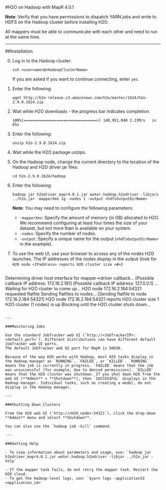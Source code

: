 #H2O on Hadoop with MapR 4.0.1

**Note**: Verify that you have permissions to dispatch YARN jobs and write to HDFS on the Hadoop cluster before installing H2O. 

All mappers must be able to communicate with each other and need to run at the same time. 

---

##Installation

0. Log in to the Hadoop cluster: 

	`ssh <username>@<HadoopClusterName>`

	If you are asked if you want to continue connecting, enter `yes`.
0. Enter the following: 

	`wget http://h2o-release.s3.amazonaws.com/h2o/master/1624/h2o-2.9.0.1624.zip`
	
0. Wait while H2O downloads - the progress bar indicates completion. 

	`100%[=================================>] 140,951,040 2.23M/s   in 65s`
	
0. 	Enter the following: 

	`unzip h2o-2.9.0.1624.zip`
	
0. Wait while the H2O package unzips. 
0. On the Hadoop node, change the current directory to the location of the Hadoop and H2O driver jar files: 

	`cd h2o-2.9.0.1624/hadoop`
	
0. Enter the following: 

	`hadoop jar h2odriver_mapr4.0.1.jar water.hadoop.h2odriver -libjars ../h2o.jar -mapperXmx 1g -nodes 1 -output <hdfsOutputDirName>`

	**Note**: You may need to configure the following parameters: 
	- `-mapperXmx`: Specify the amount of memory (in GB) allocated to H2O. We recommend configuring at least four times the size of your dataset, but not more than is available on your system. 
	- `-nodes`: Specify the number of nodes. 
	- `-output`: Specify a unique name for the output (`<hdfsOutputDirName>` in the example). 

0. To use the web UI, use your browser to access any of the nodes H2O launches. The IP addresses of the nodes display in the output (look for `H2O node <IPaddress> reports H2O cluster size <#>`): 

	```
Determining driver host interface for mapper->driver callback...
[Possible callback IP address: 172.16.2.181]
[Possible callback IP address: 127.0.0.1]
...
Waiting for H2O cluster to come up...
H2O node 172.16.2.184:54321 requested flatfile
Sending flatfiles to nodes...
 [Sending flatfile to node 172.16.2.184:54321]
H2O node 172.16.2.184:54321 reports H2O cluster size 1 
H2O cluster (1 nodes) is up
Blocking until the H2O cluster shuts down...
```

---

###Monitoring Jobs

Use the standard JobTracker web UI (`http://<JobTrackerIP>:<default_port>`). Different distributions can have different default JobTracker web UI ports. 
The default JobTracker web UI port for MapR is 50030. 

Because of the way H2O works with Hadoop, most H2O tasks display in the Hadoop manager as `RUNNING`, `FAILED`, or `KILLED`. `RUNNING` means the job is currently in progress. `FAILED` means that the job was unsuccessful (for example, due to denied permissions). `KILLED` means that the H2O cluster was shutdown. If you shut down H2O from the web UI (**Admin** > **Shutdown**), then `SUCCESSFUL` displays in the Hadoop manager. Individual tasks, such as creating a model, do not display in the Hadoop manager. 

---

###Shutting Down Clusters

From the H2O web UI (`http://<H2O_node>:54321`), click the drop-down **Admin** menu and select **Shutdown**. 

You can also use the `hadoop job -kill` command. 

---

###Getting Help

- To view information about parameters and usage, use: `hadoop jar h2odriver_mapr4.0.1.jar water.hadoop.h2odriver -libjar ../h2o.jar -help`

- If the mapper task fails, do not retry the mapper task. Restart the H2O cloud. 
- To get the Hadoop-level logs, use: `$yarn logs -applicationId <application_id>`

	